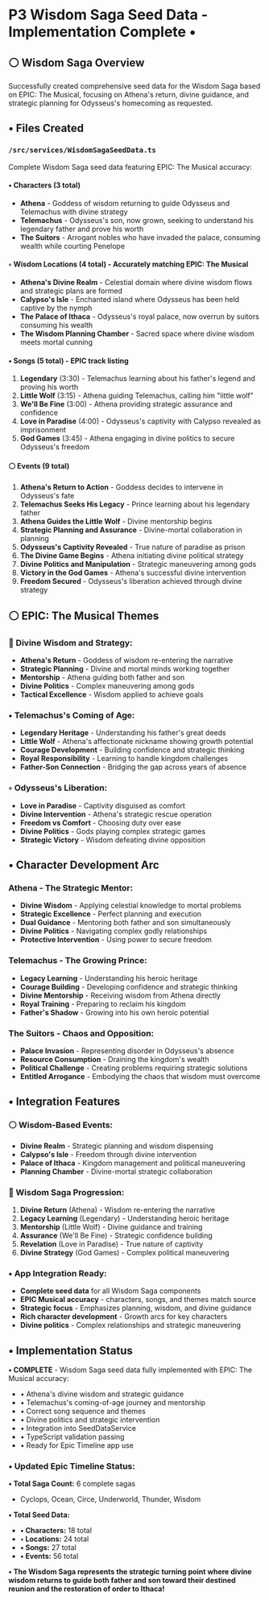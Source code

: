# P3 Wisdom Saga Seed Data - Implementation Complete •

## ⚪ Wisdom Saga Overview
Successfully created comprehensive seed data for the Wisdom Saga based on EPIC: The Musical, focusing on Athena's return, divine guidance, and strategic planning for Odysseus's homecoming as requested.

## • Files Created

### `/src/services/WisdomSagaSeedData.ts`
Complete Wisdom Saga seed data featuring EPIC: The Musical accuracy:

#### • Characters (3 total)
- **Athena** - Goddess of wisdom returning to guide Odysseus and Telemachus with divine strategy
- **Telemachus** - Odysseus's son, now grown, seeking to understand his legendary father and prove his worth
- **The Suitors** - Arrogant nobles who have invaded the palace, consuming wealth while courting Penelope

#### ◦  Wisdom Locations (4 total) - **Accurately matching EPIC: The Musical**
- **Athena's Divine Realm** - Celestial domain where divine wisdom flows and strategic plans are formed
- **Calypso's Isle** - Enchanted island where Odysseus has been held captive by the nymph
- **The Palace of Ithaca** - Odysseus's royal palace, now overrun by suitors consuming his wealth
- **The Wisdom Planning Chamber** - Sacred space where divine wisdom meets mortal cunning

#### • Songs (5 total) - **EPIC track listing**
1. **Legendary** (3:30) - Telemachus learning about his father's legend and proving his worth
2. **Little Wolf** (3:15) - Athena guiding Telemachus, calling him "little wolf"
3. **We'll Be Fine** (3:00) - Athena providing strategic assurance and confidence
4. **Love in Paradise** (4:00) - Odysseus's captivity with Calypso revealed as imprisonment
5. **God Games** (3:45) - Athena engaging in divine politics to secure Odysseus's freedom

#### ⚪ Events (9 total)
1. **Athena's Return to Action** - Goddess decides to intervene in Odysseus's fate
2. **Telemachus Seeks His Legacy** - Prince learning about his legendary father
3. **Athena Guides the Little Wolf** - Divine mentorship begins
4. **Strategic Planning and Assurance** - Divine-mortal collaboration in planning
5. **Odysseus's Captivity Revealed** - True nature of paradise as prison
6. **The Divine Game Begins** - Athena initiating divine political strategy
7. **Divine Politics and Manipulation** - Strategic maneuvering among gods
8. **Victory in the God Games** - Athena's successful divine intervention
9. **Freedom Secured** - Odysseus's liberation achieved through divine strategy

## ⚪ EPIC: The Musical Themes

### 🧠 Divine Wisdom and Strategy:
- **Athena's Return** - Goddess of wisdom re-entering the narrative
- **Strategic Planning** - Divine and mortal minds working together
- **Mentorship** - Athena guiding both father and son
- **Divine Politics** - Complex maneuvering among gods
- **Tactical Excellence** - Wisdom applied to achieve goals

### • Telemachus's Coming of Age:
- **Legendary Heritage** - Understanding his father's great deeds
- **Little Wolf** - Athena's affectionate nickname showing growth potential
- **Courage Development** - Building confidence and strategic thinking
- **Royal Responsibility** - Learning to handle kingdom challenges
- **Father-Son Connection** - Bridging the gap across years of absence

### ◦  Odysseus's Liberation:
- **Love in Paradise** - Captivity disguised as comfort
- **Divine Intervention** - Athena's strategic rescue operation
- **Freedom vs Comfort** - Choosing duty over ease
- **Divine Politics** - Gods playing complex strategic games
- **Strategic Victory** - Wisdom defeating divine opposition

## • Character Development Arc

### Athena - The Strategic Mentor:
- **Divine Wisdom** - Applying celestial knowledge to mortal problems
- **Strategic Excellence** - Perfect planning and execution
- **Dual Guidance** - Mentoring both father and son simultaneously
- **Divine Politics** - Navigating complex godly relationships
- **Protective Intervention** - Using power to secure freedom

### Telemachus - The Growing Prince:
- **Legacy Learning** - Understanding his heroic heritage
- **Courage Building** - Developing confidence and strategic thinking
- **Divine Mentorship** - Receiving wisdom from Athena directly
- **Royal Training** - Preparing to reclaim his kingdom
- **Father's Shadow** - Growing into his own heroic potential

### The Suitors - Chaos and Opposition:
- **Palace Invasion** - Representing disorder in Odysseus's absence
- **Resource Consumption** - Draining the kingdom's wealth
- **Political Challenge** - Creating problems requiring strategic solutions
- **Entitled Arrogance** - Embodying the chaos that wisdom must overcome

## • Integration Features

### ⚪ Wisdom-Based Events:
- **Divine Realm** - Strategic planning and wisdom dispensing
- **Calypso's Isle** - Freedom through divine intervention
- **Palace of Ithaca** - Kingdom management and political maneuvering
- **Planning Chamber** - Divine-mortal strategic collaboration

### 🧠 Wisdom Saga Progression:
1. **Divine Return** (Athena) - Wisdom re-entering the narrative
2. **Legacy Learning** (Legendary) - Understanding heroic heritage
3. **Mentorship** (Little Wolf) - Divine guidance and training
4. **Assurance** (We'll Be Fine) - Strategic confidence building
5. **Revelation** (Love in Paradise) - True nature of captivity
6. **Divine Strategy** (God Games) - Complex political maneuvering

### • App Integration Ready:
- **Complete seed data** for all Wisdom Saga components
- **EPIC Musical accuracy** - characters, songs, and themes match source
- **Strategic focus** - Emphasizes planning, wisdom, and divine guidance
- **Rich character development** - Growth arcs for key characters
- **Divine politics** - Complex relationships and strategic maneuvering

## • Implementation Status

**• COMPLETE** - Wisdom Saga seed data fully implemented with EPIC: The Musical accuracy:
- • Athena's divine wisdom and strategic guidance
- • Telemachus's coming-of-age journey and mentorship
- • Correct song sequence and themes
- • Divine politics and strategic intervention
- • Integration into SeedDataService
- • TypeScript validation passing
- • Ready for Epic Timeline app use

### • Updated Epic Timeline Status:

**• Total Saga Count:** 6 complete sagas
- Cyclops, Ocean, Circe, Underworld, Thunder, Wisdom

**• Total Seed Data:**
- **• Characters:** 18 total
- **◦  Locations:** 24 total
- **• Songs:** 27 total
- **• Events:** 56 total

**• The Wisdom Saga represents the strategic turning point where divine wisdom returns to guide both father and son toward their destined reunion and the restoration of order to Ithaca!**
